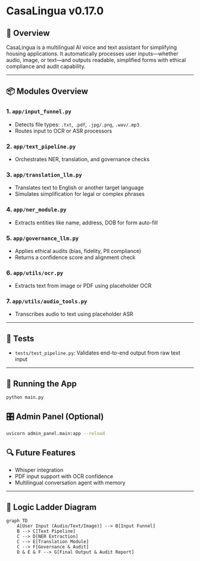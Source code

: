 # CasaLingua v0.17.0

## 🧠 Overview

CasaLingua is a multilingual AI voice and text assistant for simplifying housing applications. It automatically processes user inputs—whether audio, image, or text—and outputs readable, simplified forms with ethical compliance and audit capability.

---

## 📦 Modules Overview

### 1. `app/input_funnel.py`
- Detects file types: `.txt`, `.pdf`, `.jpg/.png`, `.wav/.mp3`
- Routes input to OCR or ASR processors

### 2. `app/text_pipeline.py`
- Orchestrates NER, translation, and governance checks

### 3. `app/translation_llm.py`
- Translates text to English or another target language
- Simulates simplification for legal or complex phrases

### 4. `app/ner_module.py`
- Extracts entities like name, address, DOB for form auto-fill

### 5. `app/governance_llm.py`
- Applies ethical audits (bias, fidelity, PII compliance)
- Returns a confidence score and alignment check

### 6. `app/utils/ocr.py`
- Extracts text from image or PDF using placeholder OCR

### 7. `app/utils/audio_tools.py`
- Transcribes audio to text using placeholder ASR

---

## 🧪 Tests

- `tests/test_pipeline.py`: Validates end-to-end output from raw text input

---

## 🚀 Running the App

```bash
python main.py
```

## 🎛️ Admin Panel (Optional)

```bash
uvicorn admin_panel.main:app --reload
```

## 🔍 Future Features

- Whisper integration
- PDF input support with OCR confidence
- Multilingual conversation agent with memory

---

## 🧠 Logic Ladder Diagram

```mermaid
graph TD
    A[User Input (Audio/Text/Image)] --> B[Input Funnel]
    B --> C[Text Pipeline]
    C --> D[NER Extraction]
    C --> E[Translation Module]
    C --> F[Governance & Audit]
    D & E & F --> G[Final Output & Audit Report]
```

